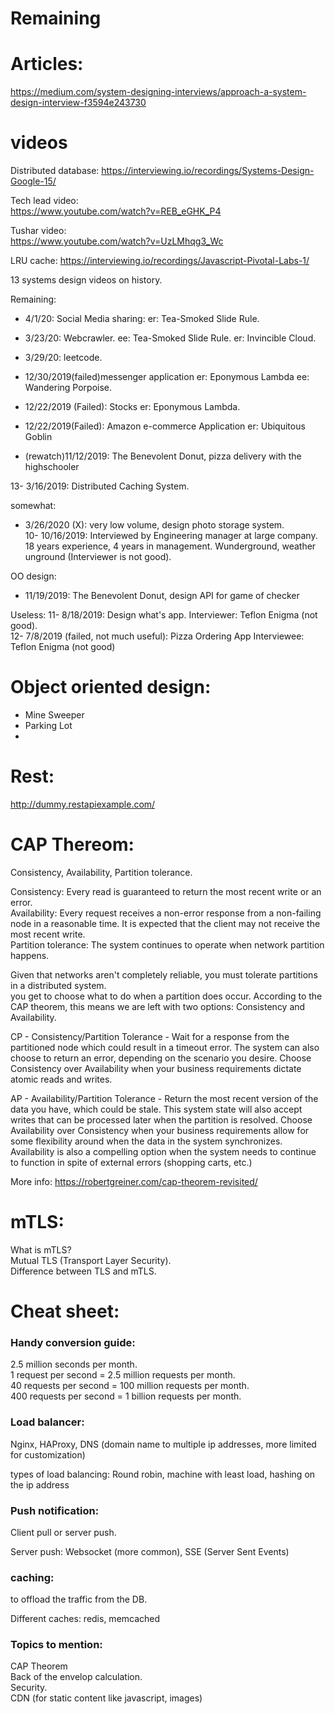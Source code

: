 # Remaining

# Articles: 

https://medium.com/system-designing-interviews/approach-a-system-design-interview-f3594e243730


# videos

Distributed database: 
https://interviewing.io/recordings/Systems-Design-Google-15/

Tech lead video:  
https://www.youtube.com/watch?v=REB_eGHK_P4

Tushar video:  
https://www.youtube.com/watch?v=UzLMhqg3_Wc

LRU cache: 
https://interviewing.io/recordings/Javascript-Pivotal-Labs-1/

13 systems design videos on history.  

Remaining:   
- 4/1/20: Social Media sharing: er: Tea-Smoked Slide Rule.  
- 3/23/20: Webcrawler. ee: Tea-Smoked Slide Rule. er: Invincible Cloud.  
- 3/29/20: leetcode.  
- 12/30/2019(failed)messenger application er: Eponymous Lambda ee: Wandering Porpoise.  
- 12/22/2019 (Failed): Stocks er: Eponymous Lambda.  
- 12/22/2019(Failed): Amazon e-commerce Application er: Ubiquitous Goblin  



- (rewatch)11/12/2019: The Benevolent Donut, pizza delivery with the highschooler


13- 3/16/2019: Distributed Caching System.  

somewhat:  
- 3/26/2020 (X): very low volume, design photo storage system.   
10- 10/16/2019: Interviewed by Engineering manager at large company. 18 years experience, 4 years in management. Wunderground, weather unground (Interviewer is not good).   

OO design:  
- 11/19/2019: The Benevolent Donut, design API for game of checker

Useless: 
11- 8/18/2019: Design what's app. Interviewer: Teflon Enigma (not good).  
12- 7/8/2019 (failed, not much useful): Pizza Ordering App   Interviewee: Teflon Enigma (not good)   


# Object oriented design: 
- Mine Sweeper
- Parking Lot
- 

# Rest: 
http://dummy.restapiexample.com/

# CAP Thereom:  
Consistency, Availability, Partition tolerance.  

Consistency: Every read is guaranteed to return the most recent write or an error.  
Availability: Every request receives a non-error response from a non-failing node in a reasonable time. It is expected that the client may not receive the most recent write.  
Partition tolerance: The system continues to operate when network partition happens.  

Given that networks aren't completely reliable, you must tolerate partitions in a distributed system.   
you get to choose what to do when a partition does occur. According to the CAP theorem, this means we are left with two options: Consistency and Availability.   

CP - Consistency/Partition Tolerance - Wait for a response from the partitioned node which could result in a timeout error. The system can also choose to return an error, depending on the scenario you desire. Choose Consistency over Availability when your business requirements dictate atomic reads and writes.

AP - Availability/Partition Tolerance - Return the most recent version of the data you have, which could be stale. This system state will also accept writes that can be processed later when the partition is resolved. Choose Availability over Consistency when your business requirements allow for some flexibility around when the data in the system synchronizes. Availability is also a compelling option when the system needs to continue to function in spite of external errors (shopping carts, etc.)

More info: https://robertgreiner.com/cap-theorem-revisited/

# mTLS:
What is mTLS?   
Mutual TLS (Transport Layer Security).  
Difference between TLS and mTLS.  

# Cheat sheet: 
### Handy conversion guide:

2.5 million seconds per month.  
1 request per second = 2.5 million requests per month.  
40 requests per second = 100 million requests per month.  
400 requests per second = 1 billion requests per month.  

### Load balancer: 
Nginx, HAProxy, DNS (domain name to multiple ip addresses, more limited for customization)

types of load balancing: Round robin, machine with least load, hashing on the ip address

### Push notification: 
Client pull or server push.  

Server push: Websocket (more common), SSE (Server Sent Events)

### caching: 
to offload the traffic from the DB.  

Different caches: redis, memcached


### Topics to mention: 
CAP Theorem  
Back of the envelop calculation.   
Security.   
CDN (for static content like javascript, images)

